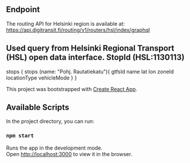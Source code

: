 ## Endpoint

The routing API for Helsinki region is available at:
https://api.digitransit.fi/routing/v1/routers/hsl/index/graphql

## Used query from Helsinki Regional Transport (HSL) open data interface. StopId (HSL:1130113)

stops   {
  stops  (name: "Pohj. Rautatiekatu"){
    gtfsId
    name
    lat
    lon
    zoneId
    locationType
    vehicleMode
  }
}

This project was bootstrapped with [Create React App](https://github.com/facebook/create-react-app).

## Available Scripts

In the project directory, you can run:

### `npm start`

Runs the app in the development mode.\
Open [http://localhost:3000](http://localhost:3000) to view it in the browser.


